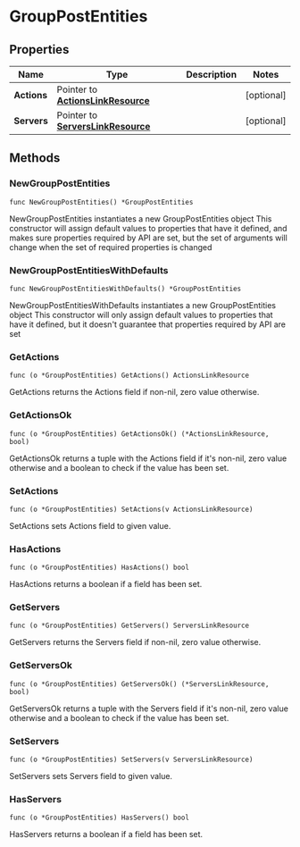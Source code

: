 # GroupPostEntities

## Properties

|Name | Type | Description | Notes|
|------------ | ------------- | ------------- | -------------|
|**Actions** | Pointer to [**ActionsLinkResource**](ActionsLinkResource.md) |  | [optional] |
|**Servers** | Pointer to [**ServersLinkResource**](ServersLinkResource.md) |  | [optional] |

## Methods

### NewGroupPostEntities

`func NewGroupPostEntities() *GroupPostEntities`

NewGroupPostEntities instantiates a new GroupPostEntities object
This constructor will assign default values to properties that have it defined,
and makes sure properties required by API are set, but the set of arguments
will change when the set of required properties is changed

### NewGroupPostEntitiesWithDefaults

`func NewGroupPostEntitiesWithDefaults() *GroupPostEntities`

NewGroupPostEntitiesWithDefaults instantiates a new GroupPostEntities object
This constructor will only assign default values to properties that have it defined,
but it doesn't guarantee that properties required by API are set

### GetActions

`func (o *GroupPostEntities) GetActions() ActionsLinkResource`

GetActions returns the Actions field if non-nil, zero value otherwise.

### GetActionsOk

`func (o *GroupPostEntities) GetActionsOk() (*ActionsLinkResource, bool)`

GetActionsOk returns a tuple with the Actions field if it's non-nil, zero value otherwise
and a boolean to check if the value has been set.

### SetActions

`func (o *GroupPostEntities) SetActions(v ActionsLinkResource)`

SetActions sets Actions field to given value.

### HasActions

`func (o *GroupPostEntities) HasActions() bool`

HasActions returns a boolean if a field has been set.

### GetServers

`func (o *GroupPostEntities) GetServers() ServersLinkResource`

GetServers returns the Servers field if non-nil, zero value otherwise.

### GetServersOk

`func (o *GroupPostEntities) GetServersOk() (*ServersLinkResource, bool)`

GetServersOk returns a tuple with the Servers field if it's non-nil, zero value otherwise
and a boolean to check if the value has been set.

### SetServers

`func (o *GroupPostEntities) SetServers(v ServersLinkResource)`

SetServers sets Servers field to given value.

### HasServers

`func (o *GroupPostEntities) HasServers() bool`

HasServers returns a boolean if a field has been set.



